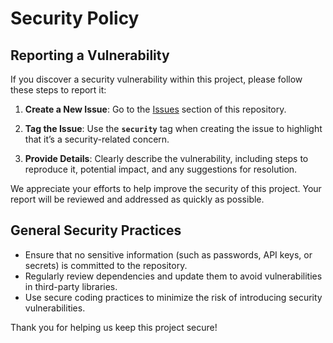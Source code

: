 # Security Policy

## Reporting a Vulnerability

If you discover a security vulnerability within this project, please follow these steps to report it:

1. **Create a New Issue**: Go to the [Issues](../../../issues/new/choose) section of this repository.

2. **Tag the Issue**: Use the **`security`** tag when creating the issue to highlight that it’s a security-related concern.

3. **Provide Details**: Clearly describe the vulnerability, including steps to reproduce it, potential impact, and any suggestions for resolution.

We appreciate your efforts to help improve the security of this project. Your report will be reviewed and addressed as quickly as possible.

## General Security Practices

- Ensure that no sensitive information (such as passwords, API keys, or secrets) is committed to the repository.
- Regularly review dependencies and update them to avoid vulnerabilities in third-party libraries.
- Use secure coding practices to minimize the risk of introducing security vulnerabilities.

Thank you for helping us keep this project secure!